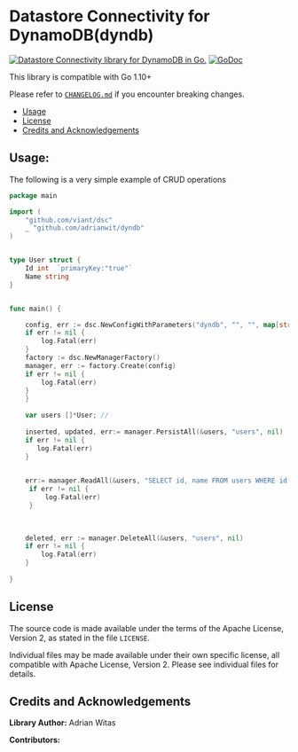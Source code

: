 # Datastore Connectivity for DynamoDB(dyndb)


[![Datastore Connectivity library for DynamoDB in Go.](https://goreportcard.com/badge/github.com/adrianwit/dyndb)](https://goreportcard.com/report/github.com/adrianwit/dyndb)
[![GoDoc](https://godoc.org/github.com/adrianwit/dyndb?status.svg)](https://godoc.org/github.com/adrianwit/dyndb)

This library is compatible with Go 1.10+


Please refer to [`CHANGELOG.md`](CHANGELOG.md) if you encounter breaking changes.

- [Usage](#Usage)
- [License](#License)
- [Credits and Acknowledgements](#Credits-and-Acknowledgements)





## Usage:


The following is a very simple example of CRUD operations

```go
package main

import (
	"github.com/viant/dsc"
    _ "github.com/adrianwit/dyndb"
)


type User struct {
	Id int	`primaryKey:"true"`
	Name string
}


func main() {

	config, err := dsc.NewConfigWithParameters("dyndb", "", "", map[string]interface{}{})
	if err != nil {
		log.Fatal(err)
    }
	factory := dsc.NewManagerFactory()
	manager, err := factory.Create(config)
    if err != nil {
    	log.Fatal(err)
    }
    }
    
    var users []*User; // 
   
	inserted, updated, err:= manager.PersistAll(&users, "users", nil)
	if err != nil {
       log.Fatal(err)
   	}

    
    err:= manager.ReadAll(&users, "SELECT id, name FROM users WHERE id IN(?, ?)", []interface{}{1, 10},nil)
	 if err != nil {
         log.Fatal(err)
     }

   
  
    deleted, err := manager.DeleteAll(&users, "users", nil)
    if err != nil {
        log.Fatal(err)
   	}
  
}
```

<a name="License"></a>
## License

The source code is made available under the terms of the Apache License, Version 2, as stated in the file `LICENSE`.

Individual files may be made available under their own specific license,
all compatible with Apache License, Version 2. Please see individual files for details.


<a name="Credits-and-Acknowledgements"></a>

##  Credits and Acknowledgements

**Library Author:** Adrian Witas

**Contributors:**